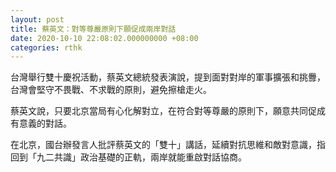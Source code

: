 ```yaml
---
layout: post
title: 蔡英文：對等尊嚴原則下願促成兩岸對話
date: 2020-10-10 22:08:02.000000000 +08:00
categories: rthk
---
```


台灣舉行雙十慶祝活動，蔡英文總統發表演說，提到面對對岸的軍事擴張和挑釁，台灣會堅守不畏戰、不求戰的原則，避免擦槍走火。

蔡英文說，只要北京當局有心化解對立，在符合對等尊嚴的原則下，願意共同促成有意義的對話。

在北京，國台辦發言人批評蔡英文的「雙十」講話，延續對抗思維和敵對意識，指回到「九二共識」政治基礎的正軌，兩岸就能重啟對話協商。
